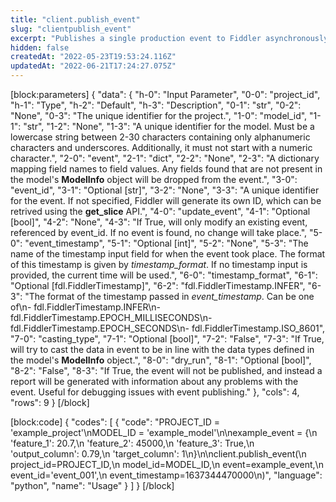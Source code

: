 ```yaml
---
title: "client.publish_event"
slug: "clientpublish_event"
excerpt: "Publishes a single production event to Fiddler asynchronously."
hidden: false
createdAt: "2022-05-23T19:53:24.116Z"
updatedAt: "2022-06-21T17:24:27.075Z"
---
```

[block:parameters]
{
  "data": {
    "h-0": "Input Parameter",
    "0-0": "project_id",
    "h-1": "Type",
    "h-2": "Default",
    "h-3": "Description",
    "0-1": "str",
    "0-2": "None",
    "0-3": "The unique identifier for the project.",
    "1-0": "model_id",
    "1-1": "str",
    "1-2": "None",
    "1-3": "A unique identifier for the model. Must be a lowercase string between 2-30 characters containing only alphanumeric characters and underscores. Additionally, it must not start with a numeric character.",
    "2-0": "event",
    "2-1": "dict",
    "2-2": "None",
    "2-3": "A dictionary mapping field names to field values. Any fields found that are not present in the model's **ModelInfo** object will be dropped from the event.",
    "3-0": "event_id",
    "3-1": "Optional [str]",
    "3-2": "None",
    "3-3": "A unique identifier for the event. If not specified, Fiddler will generate its own ID, which can be retrived using the **get_slice** API.",
    "4-0": "update_event",
    "4-1": "Optional [bool]",
    "4-2": "None",
    "4-3": "If True, will only modify an existing event, referenced by event_id. If no event is found, no change will take place.",
    "5-0": "event_timestamp",
    "5-1": "Optional [int]",
    "5-2": "None",
    "5-3": "The name of the  timestamp input field for when the event took place. The format of this timestamp is given by *timestamp_format*. If no timestamp input is provided, the current time will be used.",
    "6-0": "timestamp_format",
    "6-1": "Optional [fdl.FiddlerTimestamp]",
    "6-2": "fdl.FiddlerTimestamp.INFER",
    "6-3": "The format of the timestamp passed in *event_timestamp*. Can be one of\n- fdl.FiddlerTimestamp.INFER\n- fdl.FiddlerTimestamp.EPOCH_MILLISECONDS\n- fdl.FiddlerTimestamp.EPOCH_SECONDS\n- fdl.FiddlerTimestamp.ISO_8601",
    "7-0": "casting_type",
    "7-1": "Optional [bool]",
    "7-2": "False",
    "7-3": "If True, will try to cast the data in event to be in line with the data types defined in the model's **ModelInfo** object.",
    "8-0": "dry_run",
    "8-1": "Optional [bool]",
    "8-2": "False",
    "8-3": "If True, the event will not be published, and instead a report will be generated with information about any problems with the event. Useful for debugging issues with event publishing."
  },
  "cols": 4,
  "rows": 9
}
[/block]

[block:code]
{
  "codes": [
    {
      "code": "PROJECT_ID = 'example_project'\nMODEL_ID = 'example_model'\n\nexample_event = {\n    'feature_1': 20.7,\n    'feature_2': 45000,\n    'feature_3': True,\n    'output_column': 0.79,\n    'target_column': 1\n}\n\nclient.publish_event(\n    project_id=PROJECT_ID,\n    model_id=MODEL_ID,\n    event=example_event,\n    event_id='event_001',\n    event_timestamp=1637344470000\n)",
      "language": "python",
      "name": "Usage"
    }
  ]
}
[/block]